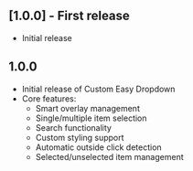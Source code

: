 ## [1.0.0] - First release
 - Initial release

## 1.0.0

* Initial release of Custom Easy Dropdown
* Core features:
  - Smart overlay management
  - Single/multiple item selection
  - Search functionality
  - Custom styling support
  - Automatic outside click detection
  - Selected/unselected item management